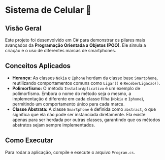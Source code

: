 # Sistema de Celular 📲

## Visão Geral

Este projeto foi desenvolvido em C# para demonstrar os pilares mais avançados da **Programação Orientada a Objetos (POO)**. Ele simula a criação e o uso de diferentes marcas de smartphones.

## Conceitos Aplicados

* **Herança:** As classes `Nokia` e `Iphone` herdam da classe base `Smartphone`, reutilizando comportamentos comuns como `Ligar()` e `ReceberLigacao()`.
* **Polimorfismo:** O método `InstalarAplicativo` é um exemplo de polimorfismo. Embora o nome do método seja o mesmo, a implementação é diferente em cada classe filha (`Nokia` e `Iphone`), permitindo um comportamento único para cada marca.
* **Classe Abstrata:** A classe `Smartphone` é definida como `abstract`, o que significa que ela não pode ser instanciada diretamente. Ela existe apenas para ser herdada por outras classes, garantindo que os métodos abstratos sejam sempre implementados.

## Como Executar

Para rodar a aplicação, compile e execute o arquivo `Program.cs`.
